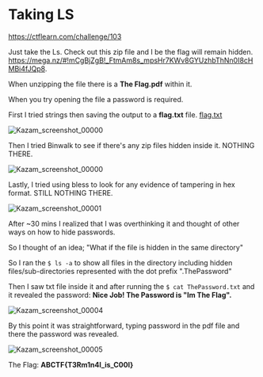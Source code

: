 # Taking LS

https://ctflearn.com/challenge/103

Just take the Ls. Check out this zip file and I be the flag will remain hidden. https://mega.nz/#!mCgBjZgB!_FtmAm8s_mpsHr7KWv8GYUzhbThNn0I8cHMBi4fJQp8.

When unzipping the file there is a **The Flag.pdf** within it.

When you try opening the file a password is required. 

First I tried strings then saving the output to a **flag.txt** file. [flag.txt](https://github.com/Shockx14-coder/Writeups/files/7144713/flag.txt)


![Kazam_screenshot_00000](https://user-images.githubusercontent.com/46009834/132875812-ac2b481f-2d49-4715-92ca-cae34f339b8a.png)


Then I tried Binwalk to see if there's any zip files hidden inside it. NOTHING THERE.

![Kazam_screenshot_00000](https://user-images.githubusercontent.com/46009834/132874773-2dbf1147-4929-4385-a504-e61968249871.png)


Lastly, I tried using bless to look for any evidence of tampering in hex format. STILL NOTHING THERE.

![Kazam_screenshot_00001](https://user-images.githubusercontent.com/46009834/132874535-8e5a145c-f49d-4100-a091-4778a1a299a7.png)

After ~30 mins I realized that I was overthinking it and thought of other ways on how to hide passwords.

So I thought of an idea; "What if the file is hidden in the same directory"

So I ran the `$ ls -a` to show all files in the directory including hidden files/sub-directories represented with the dot prefix ".ThePassword"

Then I saw txt file inside it and after running the `$ cat ThePassword.txt`
and it revealed the password: **Nice Job!  The Password is "Im The Flag".**

![Kazam_screenshot_00004](https://user-images.githubusercontent.com/46009834/132877554-89f11aaf-0ef2-417a-ae58-45d6c081caee.png)

By this point it was straightforward, typing password in the pdf file and there the password was revealed.

![Kazam_screenshot_00005](https://user-images.githubusercontent.com/46009834/132878317-f6b9a9d4-2a08-4b76-b92f-8e23ec6cf71f.png)

The Flag: **ABCTF{T3Rm1n4l_is_C00l}**
